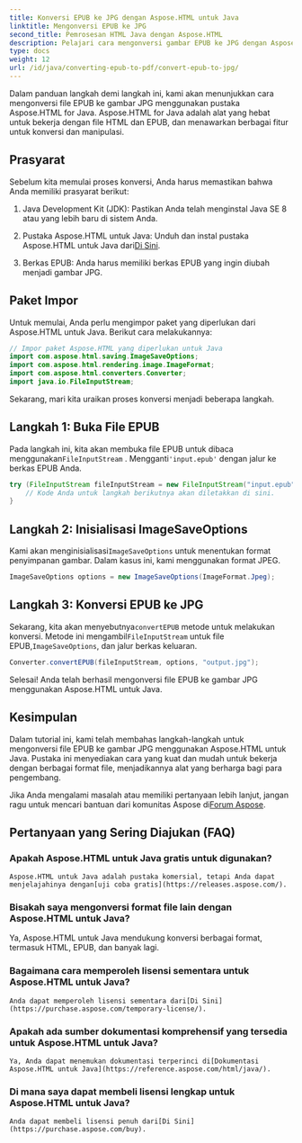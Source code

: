 ```yaml
---
title: Konversi EPUB ke JPG dengan Aspose.HTML untuk Java
linktitle: Mengonversi EPUB ke JPG
second_title: Pemrosesan HTML Java dengan Aspose.HTML
description: Pelajari cara mengonversi gambar EPUB ke JPG dengan Aspose.HTML untuk Java. Ikuti panduan langkah demi langkah kami untuk konversi yang lancar.
type: docs
weight: 12
url: /id/java/converting-epub-to-pdf/convert-epub-to-jpg/
---
```


Dalam panduan langkah demi langkah ini, kami akan menunjukkan cara mengonversi file EPUB ke gambar JPG menggunakan pustaka Aspose.HTML for Java. Aspose.HTML for Java adalah alat yang hebat untuk bekerja dengan file HTML dan EPUB, dan menawarkan berbagai fitur untuk konversi dan manipulasi.

## Prasyarat

Sebelum kita memulai proses konversi, Anda harus memastikan bahwa Anda memiliki prasyarat berikut:

1. Java Development Kit (JDK): Pastikan Anda telah menginstal Java SE 8 atau yang lebih baru di sistem Anda.

2.  Pustaka Aspose.HTML untuk Java: Unduh dan instal pustaka Aspose.HTML untuk Java dari[Di Sini](https://releases.aspose.com/html/java/).

3. Berkas EPUB: Anda harus memiliki berkas EPUB yang ingin diubah menjadi gambar JPG.

## Paket Impor

Untuk memulai, Anda perlu mengimpor paket yang diperlukan dari Aspose.HTML untuk Java. Berikut cara melakukannya:

```java
// Impor paket Aspose.HTML yang diperlukan untuk Java
import com.aspose.html.saving.ImageSaveOptions;
import com.aspose.html.rendering.image.ImageFormat;
import com.aspose.html.converters.Converter;
import java.io.FileInputStream;
```

Sekarang, mari kita uraikan proses konversi menjadi beberapa langkah.

## Langkah 1: Buka File EPUB

 Pada langkah ini, kita akan membuka file EPUB untuk dibaca menggunakan`FileInputStream` . Mengganti`'input.epub'` dengan jalur ke berkas EPUB Anda.

```java
try (FileInputStream fileInputStream = new FileInputStream("input.epub")) {
    // Kode Anda untuk langkah berikutnya akan diletakkan di sini.
}
```

## Langkah 2: Inisialisasi ImageSaveOptions

Kami akan menginisialisasi`ImageSaveOptions` untuk menentukan format penyimpanan gambar. Dalam kasus ini, kami menggunakan format JPEG.

```java
ImageSaveOptions options = new ImageSaveOptions(ImageFormat.Jpeg);
```

## Langkah 3: Konversi EPUB ke JPG

 Sekarang, kita akan menyebutnya`convertEPUB` metode untuk melakukan konversi. Metode ini mengambil`FileInputStream` untuk file EPUB,`ImageSaveOptions`, dan jalur berkas keluaran.

```java
Converter.convertEPUB(fileInputStream, options, "output.jpg");
```

Selesai! Anda telah berhasil mengonversi file EPUB ke gambar JPG menggunakan Aspose.HTML untuk Java.

## Kesimpulan

Dalam tutorial ini, kami telah membahas langkah-langkah untuk mengonversi file EPUB ke gambar JPG menggunakan Aspose.HTML untuk Java. Pustaka ini menyediakan cara yang kuat dan mudah untuk bekerja dengan berbagai format file, menjadikannya alat yang berharga bagi para pengembang.

 Jika Anda mengalami masalah atau memiliki pertanyaan lebih lanjut, jangan ragu untuk mencari bantuan dari komunitas Aspose di[Forum Aspose](https://forum.aspose.com/).

## Pertanyaan yang Sering Diajukan (FAQ)

### Apakah Aspose.HTML untuk Java gratis untuk digunakan?
    Aspose.HTML untuk Java adalah pustaka komersial, tetapi Anda dapat menjelajahinya dengan[uji coba gratis](https://releases.aspose.com/).

### Bisakah saya mengonversi format file lain dengan Aspose.HTML untuk Java?
   Ya, Aspose.HTML untuk Java mendukung konversi berbagai format, termasuk HTML, EPUB, dan banyak lagi.

### Bagaimana cara memperoleh lisensi sementara untuk Aspose.HTML untuk Java?
    Anda dapat memperoleh lisensi sementara dari[Di Sini](https://purchase.aspose.com/temporary-license/).

### Apakah ada sumber dokumentasi komprehensif yang tersedia untuk Aspose.HTML untuk Java?
    Ya, Anda dapat menemukan dokumentasi terperinci di[Dokumentasi Aspose.HTML untuk Java](https://reference.aspose.com/html/java/).

### Di mana saya dapat membeli lisensi lengkap untuk Aspose.HTML untuk Java?
    Anda dapat membeli lisensi penuh dari[Di Sini](https://purchase.aspose.com/buy).

